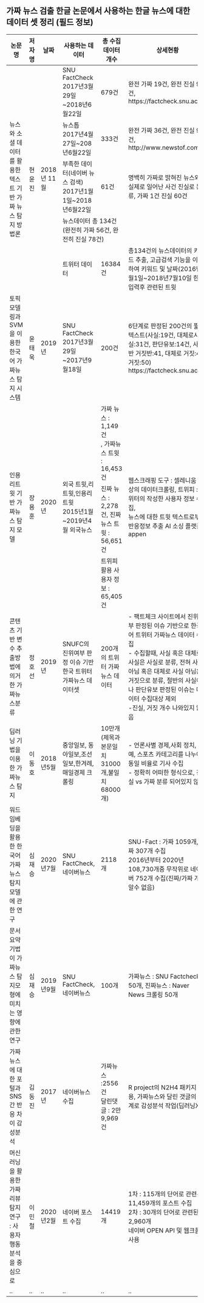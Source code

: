 ## 가짜 뉴스 검출 한글 논문에서 사용하는 한글 뉴스에 대한 데이터 셋 정리 (필드 정보)
<table>
       <thead>
           <tr>
               <th>논문명</th>
               <th>저자명</th>
               <th>날짜</th>
               <th>사용하는 데이터</th>
               <th>총 수집 데이터 개수</th>
               <th>상세현황</th>
               <th>메타데이터</th>
                  <th>원문 출처</th>
           </tr>
       </thead>
       <tbody>
           <tr>
               <td rowspan=5>뉴스와 소셜 데이터를 활용한 텍스트 기반 가짜 뉴스 탐지 방법론</td>
               <td rowspan=5>현윤진</td>
               <td rowspan=5>2018년 11월</td>               
               <td>SNU FactCheck<br/> 2017년3월29일~2018년6월22일</td>
               <td>679건</td>
               <td>완전 가짜 19건, 완전 진실 9건, https://factcheck.snu.ac.kr/</td>
                  <td rowspan=5>news_id, target(Label), title, contents, date<br/>tweet_id, target(Label), user, date, tweets</td>
                  <td rowspan=5>http://www.ndsl.kr/ndsl/commons/util/ndslOriginalView.do?dbt=JAKO&cn=JAKO201811562301535&oCn=JAKO201811562301535&pageCode=PG11&journal=NJOU00294759
</td>
           </tr>
           <tr>
               <td>뉴스톱<br/> 2017년4월27일~208년6월22일</td>
                  <td>333건</td>
                  <td>완전 가짜 36건, 완전 진실 9건, http://www.newstof.com/</td>
           </tr>
           <tr>
                  <td>부족한 데이터(네이버 뉴스 검색)<br/> 2017년1월1일~2018년6월22일</td>
                  <td>61건</td>
                  <td>명백히 가짜로 밝혀진 뉴스와 실제로 일어난 사건 진실로 분류, 가짜 1건 진실 60건</td>
           </tr>    
           <tr>
                  <td colspan=2>뉴스데이터 총 134건(완전히 가짜 56건, 완전히 진실 78건)</td>
                  <td></td>
           </tr>
           <tr>
                  <td>트위터 데이터</td>
                  <td>16384건</td>
                  <td>총134건의 뉴스데이터의 키워드 추출, 고급검색 기능을 이용하여 키워드 및 날짜(2016년1월1일~2018년7월10일 한정)입력후 관련된 트윗 </td>
           </tr>                           
           <tr>
               <td>토픽모델링과 SVM을 이용한 한국어 가짜뉴스 탐지 시스템</td>
               <td>윤태욱</td>
                  <td>2019년</td>
                  <td>SNU FactCheck<br/> 2017년3월29일~2017년9월18일</td>
                  <td>200건</td>
                  <td>6단계로 판정된 200건의 짧은텍스트(사실:19건, 대체로사실:31건, 판단유보:14건, 사실반 거짓반:41, 대체로 거짓:45, 거짓:50)<br/> https://factcheck.snu.ac.kr/</td>
                  <td>ID, fact_tag(Label), contents , 주제<br/>언론사, 관련인, 관련인 직업, 소속정당<br/>TCHC(Total Credit History Count)<br/>[어떠한 판정을 받았는가 : 실제,중립,가짜], 날짜</td>
                  <td>http://kookmin.dcollection.net/public_resource/pdf/200000174820_20200923061625.pdf</td>
           </tr>
           <tr>
                <td rowspan=3>인용리트윗 기반 가짜뉴스 탐지 모델</td>
               <td rowspan=3>장용훈</td>
                  <td rowspan=3>2020년</td>
                  <td rowspan=3>외국 트윗,리트윗,인용리트윗<br/>2015년1월~2019년4월 외국뉴스 </td>
                  <td>가짜 뉴스 : 1,149건</br>, 가짜뉴스 트윗 : 16,453건</td>                             
                  <td rowspan=3>웹스크래핑 도구 : 셀레니움 웹상의 데이터크롤링, 트위피 : 트위터의 작성한 사용자 정보 수집,</br>뉴스에 대한 트윗 텍스트로부터 반응정보 추출 AI 소싱 플랫폼 : appen</td>
                  <td rowspan=3>title, news_id,tweet_id,user,date,text<br/>rt_cnt,rep_cnt,fav_cnt 등등</td>
                  <td rowspan=3>
http://yu.dcollection.net/public_resource/pdf/200000337024_20200923061716.pdf</td>
           </tr>
              <tr>
                   <td>진짜 뉴스 : 2,278건, 진짜 뉴스 트윗 : 56,651건</td>
              </tr>
              <tr>
                     <td>트위피 활용 사용자 정보 : 65,405건 </td>
                     </tr>             
           <tr>
                <td>콘텐츠 기반 변수 추출방법에 의거한 가짜뉴스분류</td>
               <td>정호선</td>
                  <td>2019년</td>
                  <td>SNUFC의 진위여부 판정 이슈 기반 한국 트위터 가짜뉴스 데이터셋</td>
                  <td>200개의 트위터 가짜뉴스 데이터</td>
                  <td>- 팩트체크 사이트에서 진위 여부 판정된 이슈 기반으로 한국어 트위터 가짜뉴스 데이터 수집<br/>- 수집할때, 사실 혹은 대체로 사실은 사실로 분류, 전혀 사실 아님 혹은 대체로 사실 아님은 거짓으로 분류, 절반의 사실이나 판단유보 판정된 이슈는 데이터 수집대상 제외<br/>-진실, 거짓 개수 나와있지 않음</td>
                  <td>메타데이터 형식 알수 없음.</td>
       <td>http://dcollection.ewha.ac.kr/public_resource/pdf/000000154124_20200923061928.pdf</td>
           </tr>
              <tr>
                <td>딥러닝 기법을 이용한 가짜뉴스 탐지</td>
               <td>이동호</td>
                  <td>2018년5월</td>
                  <td>중앙일보, 동아일보,조선일보,한겨례, 매일경제 크롤링</td>
                  <td>10만개(제목과본문일치 31000개,불일치 68000개)</td>
                  <td>- 언론사별 경제,사회 정치, 연예, 스포츠 카테고리를 나누어 동일 비율로 기사 수집<br/>- 정확히 어떠한 형식으로, 진실 vs 가짜 분류 되어있지 않음.</td>
                  <td>메타데이터 형식 알수 없음.</td>
                  <td>http://www.ndsl.kr/ndsl/commons/util/ndslOriginalView.do?dbt=CFKO&cn=CFKO201826259815374&oCn=NPAP12689273&pageCode=PG04&journal=NPRO00377585
       </td>
           </tr>
               <tr>
                <td>워드 임베딩을 활용한 한국어 가짜뉴스 탐지모델에 관한 연구</td>
               <td>심재승</td>
                  <td>2020년7월</td>
                  <td>SNU FactCheck,네이버뉴스</td>
                  <td>2118개</td>
                  <td>SNU-Fact : 가짜 1059개, 진짜 307개 수집<br/>2016년부터 2020년 108,730개중 무작위로 네이버 752개 수집(진짜/가짜 개수 알수 없음)</td>
                  <td>메타데이터 형식 알수 없음.</td>
       <td>http://www.ndsl.kr/ndsl/commons/util/ndslOriginalView.do?dbt=CFKO&cn=CFKO202022449680088&oCn=NPAP13263033&pageCode=PG04&journal=NPRO00383414
</td>
           </tr>
              <tr>
                <td>문서요약 기법이 가짜뉴스 탐지모형에 미치는 영향에 관한연구</td>
               <td>심재승</td>
                  <td>2019년9월</td>
                  <td>SNU FactCheck,네이버뉴스</td>
                  <td>100개</td>
                  <td>가짜뉴스 : SNU Factcheck 50개, 진짜뉴스 : Naver News 크롤링 50개</td>
       <td>Date, Title, Full-text, Source, Evidence<br/>Col.date(date of collection), Result</td>
       <td>http://www.ndsl.kr/ndsl/commons/util/ndslOriginalView.do?dbt=JAKO&cn=JAKO201929164870376&oCn=JAKO201929164870376&pageCode=PG04&journal=NJOU00400536
       </td>
           </tr>
              <tr>
                <td>가짜뉴스에 대한 포털과 SNS간 반응 차이 감성분석</td>
               <td>김동진</td>
                  <td>2017년</td>
                  <td>네이버뉴스수집</td>
                  <td>가짜뉴스 :2556건<br/>달린댓글 : 2만9,969건</td>
                  <td>R project의 N2H4 패키지 사용, 가짜뉴스와 달린 갯글의 관계로 감성분석 작업(딥러닝X)</td>
       <td>메타데이터 형식 알수 없음.</td>
       <td>
http://dcollection.yonsei.ac.kr/public_resource/pdf/000000501948_20200923061822.pdf</td>
           </tr>
              <tr>
                <td>머신러닝을 활용한 가짜리뷰 탐지연구 : 사용자 행동 분석을 중심으로</td>
               <td>이민철</td>
                  <td>2020년2월</td>
                  <td>네이버 포스트 수집</td>
                  <td>14419개</td>
                  <td>1차 : 115개의 단어로 관련된 11,459개의 포스트 수집<br/>2차 : 30개의 단어로 관련된 2,960개<br/>네이버 OPEN API 및 웹크롤러 사용</td>
       <td>메타데이터 형식 알수 없음.</td>
       <td>
              http://dcollection.jnu.ac.kr/public_resource/pdf/000000061853_20200923061807.pdf</td>
           </tr>
              <tr>
                     <td>..</td>
                     <td>..</td>
                     <td>..</td>
                     <td>..</td>
                     <td>..</td>
                     <td>..</td>
                     <td>..</td>
              </tr>
       </tbody>
</table>
